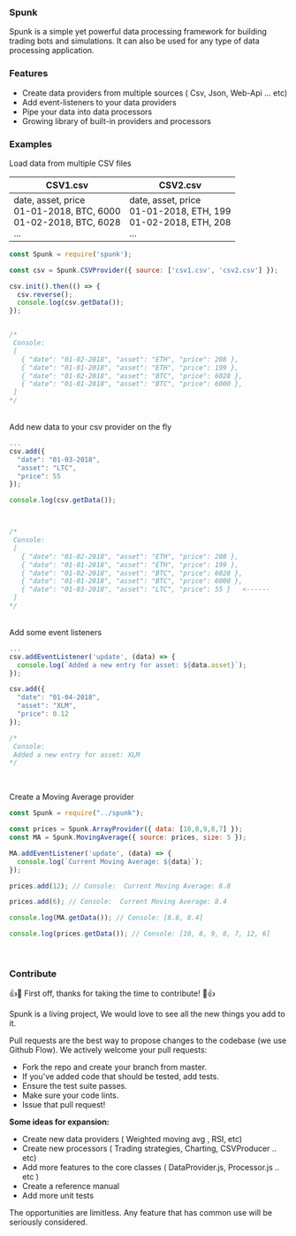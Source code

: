 ### Spunk
Spunk is a simple yet powerful data processing framework for building trading bots and simulations. It can also be used for any type of data processing application.



### Features

- Create data providers from multiple sources ( Csv, Json,  Web-Api ... etc) 
- Add event-listeners to your data providers
- Pipe your data into data processors
- Growing library of built-in providers and processors


### Examples

Load data from multiple CSV files

| CSV1.csv  | CSV2.csv  |
| ------------ | ------------ |
|date, asset, price  <br> 01-01-2018, BTC, 6000 <br> 01-02-2018, BTC, 6028 <br> ...  |  date, asset, price  <br> 01-01-2018, ETH, 199 <br> 01-02-2018, ETH,  208 <br> ...  |

```javascript
const Spunk = require('spunk');

const csv = Spunk.CSVProvider({ source: ['csv1.csv', 'csv2.csv'] });

csv.init().then(() => {
  csv.reverse();
  console.log(csv.getData());
});


/*
 Console:
 [
   { "date": "01-02-2018", "asset": "ETH", "price": 208 },
   { "date": "01-01-2018", "asset": "ETH", "price": 199 },
   { "date": "01-02-2018", "asset": "BTC", "price": 6028 },
   { "date": "01-01-2018", "asset": "BTC", "price": 6000 },
 ]
*/
```

<br>
Add new data to your csv provider on the fly

```javascript
...
csv.add({
  "date": "01-03-2018",
  "asset": "LTC",
  "price": 55
});

console.log(csv.getData());



/*
 Console:
 [
   { "date": "01-02-2018", "asset": "ETH", "price": 208 },
   { "date": "01-01-2018", "asset": "ETH", "price": 199 },
   { "date": "01-02-2018", "asset": "BTC", "price": 6028 },
   { "date": "01-01-2018", "asset": "BTC", "price": 6000 },
   { "date": "01-03-2018", "asset": "LTC", "price": 55 }   <------
 ]
*/

```


<br>
Add some event listeners

```javascript
...
csv.addEventListener('update', (data) => {
  console.log(`Added a new entry for asset: ${data.asset}`);
});

csv.add({
  "date": "01-04-2018",
  "asset": "XLM",
  "price": 0.12
});

/*
 Console:
 Added a new entry for asset: XLM
*/
```

<br>

Create a Moving Average provider

```javascript
const Spunk = require("../spunk");

const prices = Spunk.ArrayProvider({ data: [10,8,9,8,7] });
const MA = Spunk.MovingAverage({ source: prices, size: 5 });

MA.addEventListener('update', (data) => {
  console.log(`Current Moving Average: ${data}`);
});

prices.add(12); // Console:  Current Moving Average: 8.8

prices.add(6); // Console:  Current Moving Average: 8.4

console.log(MA.getData()); // Console: [8.8, 8.4]

console.log(prices.getData()); // Console: [10, 8, 9, 8, 7, 12, 6]
```
<br>

### Contribute

👍🎉 First off, thanks for taking the time to contribute! 🎉👍

Spunk is a living project, We would love to see all the new things you add to it.

Pull requests are the best way to propose changes to the codebase (we use Github Flow). We actively welcome your pull requests:

- Fork the repo and create your branch from master.
- If you've added code that should be tested, add tests.
- Ensure the test suite passes.
- Make sure your code lints.
- Issue that pull request!

**Some ideas for expansion:**
- Create new data providers ( Weighted moving avg , RSI, etc)
- Create new processors ( Trading strategies, Charting, CSVProducer .. etc)
- Add more features to the core classes ( DataProvider.js, Processor.js .. etc )
- Create a reference manual
- Add more unit tests

The opportunities are limitless. Any feature that has common use will be seriously considered.
